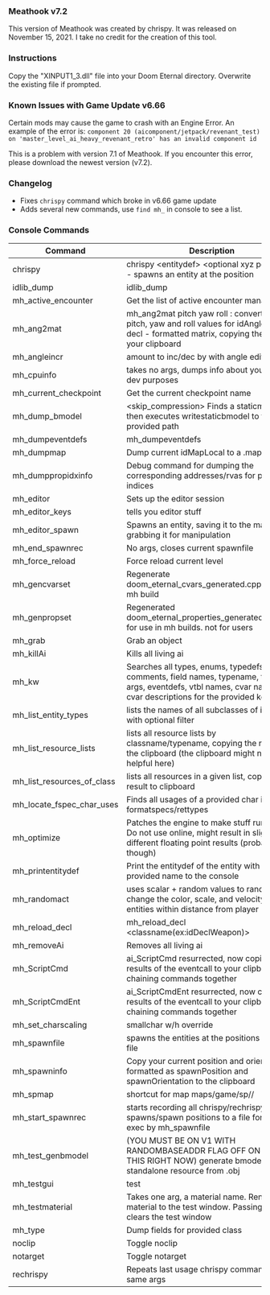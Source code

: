 ### Meathook v7.2

This version of Meathook was created by chrispy. It was released on November 15, 2021. I take no credit for the creation of this tool.

### Instructions

Copy the "XINPUT1_3.dll" file into your Doom Eternal directory. Overwrite the existing file if prompted.

### Known Issues with Game Update v6.66

Certain mods may cause the game to crash with an Engine Error. An example of the error is:
`component 20 (aicomponent/jetpack/revenant_test) on 'master_level_ai_heavy_revenant_retro' has an invalid component id`

This is a problem with version 7.1 of Meathook. If you encounter this error, please download the newest version (v7.2).

### Changelog

- Fixes `chrispy` command which broke in v6.66 game update
- Adds several new commands, use `find mh_` in console to see a list.

### Console Commands

Command | Description
------------ | -------------
chrispy | chrispy \<entitydef\> \<optional xyz position\> - spawns an entity at the position
idlib_dump | idlib_dump
mh_active_encounter | Get the list of active encounter managers
mh_ang2mat | mh_ang2mat pitch yaw roll : converts the pitch, yaw and roll values for idAngles to a decl - formatted matrix, copying the result to your clipboard
mh_angleincr | <double> amount to inc/dec by with angle editing
mh_cpuinfo | takes no args, dumps info about your cpu for dev purposes
mh_current_checkpoint | Get the current checkpoint name
mh_dump_bmodel | <name> <output path> <skip_compression> Finds a staticmodel and then executes writestaticbmodel to the provided path
mh_dumpeventdefs | mh_dumpeventdefs <as enum = 0/1>
mh_dumpmap | Dump current idMapLocal to a .map file.
mh_dumppropidxinfo | Debug command for dumping the corresponding addresses/rvas for property indices
mh_editor | Sets up the editor session
mh_editor_keys | tells you editor stuff
mh_editor_spawn | Spawns an entity, saving it to the map and grabbing it for manipulation
mh_end_spawnrec | No args, closes current spawnfile
mh_force_reload | Force reload current level
mh_gencvarset | Regenerate doom_eternal_cvars_generated.cpp/hpp for mh build
mh_genpropset | Regenerated doom_eternal_properties_generated.cpp/hpp for use in mh builds. not for users
mh_grab | Grab an object
mh_killAi | Kills all living ai
mh_kw | Searches all types, enums, typedefs, their comments, field names, typename, template args, eventdefs, vtbl names, cvar names, cvar descriptions for the provided keywords
mh_list_entity_types | <filter> lists the names of all subclasses of idEntity with optional filter
mh_list_resource_lists | lists all resource lists by classname/typename, copying the result to the clipboard (the clipboard might not be helpful here)
mh_list_resources_of_class | <resourcelist classname> lists all resources in a given list, copying result to clipboard
mh_locate_fspec_char_uses | <char> Finds all usages of a provided char in event formatspecs/rettypes
mh_optimize | Patches the engine to make stuff run faster. Do not use online, might result in slightly different floating point results (probably not though)
mh_printentitydef | Print the entitydef of the entity with the provided name to the console
mh_randomact | <distance> <scalar> uses scalar + random values to randomly change the color, scale, and velocity of all entities within distance from player
mh_reload_decl | mh_reload_decl <classname(ex:idDeclWeapon)> <decl path>
mh_removeAi | Removes all living ai
mh_ScriptCmd | <event> <args> ai_ScriptCmd resurrected, now copies the results of the eventcall to your clipboard for chaining commands together
mh_ScriptCmdEnt | <entity> <event> <args> ai_ScriptCmdEnt resurrected, now copies the results of the eventcall to your clipboard for chaining commands together
mh_set_charscaling | <w> <h> smallchar w/h override
mh_spawnfile | <spawn file path> spawns the entities at the positions from the file
mh_spawninfo | Copy your current position and orientation, formatted as spawnPosition and spawnOrientation to the clipboard
mh_spmap | <map name> shortcut for map maps/game/sp/<map name>/<map name>
mh_start_spawnrec | <spawn file path> starts recording all chrispy/rechrispy spawns/spawn positions to a file for later exec by mh_spawnfile
mh_test_genbmodel | <obj path> <output path> (YOU MUST BE ON V1 WITH RANDOMBASEADDR FLAG OFF ON EXE FOR THIS RIGHT NOW) generate bmodel in standalone resource from .obj
mh_testgui | test
mh_testmaterial | Takes one arg, a material name. Renders the material to the test window. Passing no args clears the test window
mh_type | Dump fields for provided class
noclip | Toggle noclip
notarget | Toggle notarget
rechrispy | Repeats last usage chrispy command with same args
